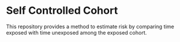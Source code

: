 Self Controlled Cohort
====================

This repository provides a method to estimate risk by comparing time exposed with time unexposed among the exposed cohort.

